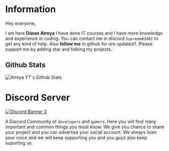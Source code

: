 # Information
Hey everyone, 

I am here **Diwas Atreya** I have done IT courses and I have more knowledge and experience in coding. You can contact me in discord `Supreme#2401` to get any kind of help. Also **follow me** in github for ore updates!!. Please support me by adding star and folking my projects.

## Github Stats
![Atreya YT's Github Stats](https://github-readme-stats.vercel.app/api?username=diwasatreya&show_icons=true&theme=tokyonight)
 
 
 # Discord Server
[![Discord Banner 2](https://discordapp.com/api/guilds/708565122188312579/widget.png?style=banner2)](https://discord.gg/gU7XAxTpX5)

A Discord Community of `developers` and `gamers`. Here you will find many important and common things you must know. We give you chance to share your project and you can advertise your social account. We always lisen your voice and we will keep supporting you and you guyz also keep suporting us.




